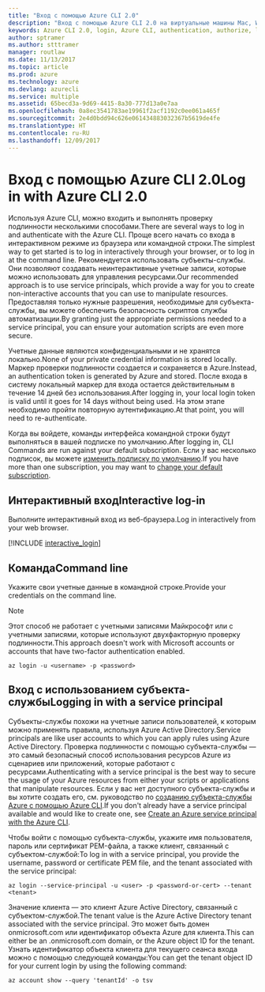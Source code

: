 ```yaml
---
title: "Вход с помощью Azure CLI 2.0"
description: "Вход с помощью Azure CLI 2.0 на виртуальные машины Mac, Windows или Linux."
keywords: Azure CLI 2.0, login, Azure CLI, authentication, authorize, log in
author: sptramer
ms.author: stttramer
manager: routlaw
ms.date: 11/13/2017
ms.topic: article
ms.prod: azure
ms.technology: azure
ms.devlang: azurecli
ms.service: multiple
ms.assetid: 65becd3a-9d69-4415-8a30-777d13a0e7aa
ms.openlocfilehash: 0a8ec3541783ae19961f2acf1192c0ee061a465f
ms.sourcegitcommit: 2e4d0bdd94c626e061434883032367b5619de4fe
ms.translationtype: HT
ms.contentlocale: ru-RU
ms.lasthandoff: 12/09/2017
---
```

# <a name="log-in-with-azure-cli-20"></a><span data-ttu-id="ade6a-104">Вход с помощью Azure CLI 2.0</span><span class="sxs-lookup"><span data-stu-id="ade6a-104">Log in with Azure CLI 2.0</span></span>

<span data-ttu-id="ade6a-105">Используя Azure CLI, можно входить и выполнять проверку подлинности несколькими способами.</span><span class="sxs-lookup"><span data-stu-id="ade6a-105">There are several ways to log in and authenticate with the Azure CLI.</span></span> <span data-ttu-id="ade6a-106">Проще всего начать со входа в интерактивном режиме из браузера или командной строки.</span><span class="sxs-lookup"><span data-stu-id="ade6a-106">The simplest way to get started is to log in interactively through your browser, or to log in at the command line.</span></span> <span data-ttu-id="ade6a-107">Рекомендуется использовать субъекты-службы. Они позволяют создавать неинтерактивные учетные записи, которые можно использовать для управления ресурсами.</span><span class="sxs-lookup"><span data-stu-id="ade6a-107">Our recommended approach is to use service principals, which provide a way for you to create non-interactive accounts that you can use to manipulate resources.</span></span> <span data-ttu-id="ade6a-108">Предоставляя только нужные разрешения, необходимые для субъекта-службы, вы можете обеспечить безопасность скриптов службы автоматизации.</span><span class="sxs-lookup"><span data-stu-id="ade6a-108">By granting just the appropriate permissions needed to a service principal, you can ensure your automation scripts are even more secure.</span></span>

<span data-ttu-id="ade6a-109">Учетные данные являются конфиденциальными и не хранятся локально.</span><span class="sxs-lookup"><span data-stu-id="ade6a-109">None of your private credential information is stored locally.</span></span> <span data-ttu-id="ade6a-110">Маркер проверки подлинности создается и сохраняется в Azure.</span><span class="sxs-lookup"><span data-stu-id="ade6a-110">Instead, an authentication token is generated by Azure and stored.</span></span> <span data-ttu-id="ade6a-111">После входа в систему локальный маркер для входа остается действительным в течение 14 дней без использования.</span><span class="sxs-lookup"><span data-stu-id="ade6a-111">After logging in, your local login token is valid until it goes for 14 days without being used.</span></span> <span data-ttu-id="ade6a-112">На этом этапе необходимо пройти повторную аутентификацию.</span><span class="sxs-lookup"><span data-stu-id="ade6a-112">At that point, you will need to re-authenticate.</span></span>

<span data-ttu-id="ade6a-113">Когда вы войдете, команды интерфейса командной строки будут выполняться в вашей подписке по умолчанию.</span><span class="sxs-lookup"><span data-stu-id="ade6a-113">After logging in, CLI Commands are run against your default subscription.</span></span> <span data-ttu-id="ade6a-114">Если у вас несколько подписок, вы можете [изменить подписку по умолчанию](manage-azure-subscriptions-azure-cli.md).</span><span class="sxs-lookup"><span data-stu-id="ade6a-114">If you have more than one subscription, you may want to [change your default subscription](manage-azure-subscriptions-azure-cli.md).</span></span>

## <a name="interactive-log-in"></a><span data-ttu-id="ade6a-115">Интерактивный вход</span><span class="sxs-lookup"><span data-stu-id="ade6a-115">Interactive log-in</span></span>

<span data-ttu-id="ade6a-116">Выполните интерактивный вход из веб-браузера.</span><span class="sxs-lookup"><span data-stu-id="ade6a-116">Log in interactively from your web browser.</span></span>

[!INCLUDE [interactive_login](includes/interactive-login.md)]

## <a name="command-line"></a><span data-ttu-id="ade6a-117">Команда</span><span class="sxs-lookup"><span data-stu-id="ade6a-117">Command line</span></span>

<span data-ttu-id="ade6a-118">Укажите свои учетные данные в командной строке.</span><span class="sxs-lookup"><span data-stu-id="ade6a-118">Provide your credentials on the command line.</span></span>

> [!Note]
> <span data-ttu-id="ade6a-119">Этот способ не работает с учетными записями Майкрософт или с учетными записями, которые используют двухфакторную проверку подлинности.</span><span class="sxs-lookup"><span data-stu-id="ade6a-119">This approach doesn't work with Microsoft accounts or accounts that have two-factor authentication enabled.</span></span>

```azurecli-interactive
az login -u <username> -p <password>
```

## <a name="logging-in-with-a-service-principal"></a><span data-ttu-id="ade6a-120">Вход с использованием субъекта-службы</span><span class="sxs-lookup"><span data-stu-id="ade6a-120">Logging in with a service principal</span></span>

<span data-ttu-id="ade6a-121">Субъекты-службы похожи на учетные записи пользователей, к которым можно применять правила, используя Azure Active Directory.</span><span class="sxs-lookup"><span data-stu-id="ade6a-121">Service principals are like user accounts to which you can apply rules using Azure Active Directory.</span></span>
<span data-ttu-id="ade6a-122">Проверка подлинности с помощью субъекта-службы — это самый безопасный способ использования ресурсов Azure из сценариев или приложений, которые работают с ресурсами.</span><span class="sxs-lookup"><span data-stu-id="ade6a-122">Authenticating with a service principal is the best way to secure the usage of your Azure resources from either your scripts or applications that manipulate resources.</span></span> <span data-ttu-id="ade6a-123">Если у вас нет доступного субъекта-службы и вы хотите создать его, см. руководство по [созданию субъекта-службы Azure с помощью Azure CLI](create-an-azure-service-principal-azure-cli.md).</span><span class="sxs-lookup"><span data-stu-id="ade6a-123">If you don't already have a service principal available and would like to create one, see [Create an Azure service principal with the Azure CLI](create-an-azure-service-principal-azure-cli.md).</span></span>

<span data-ttu-id="ade6a-124">Чтобы войти с помощью субъекта-службы, укажите имя пользователя, пароль или сертификат PEM-файла, а также клиент, связанный с субъектом-службой:</span><span class="sxs-lookup"><span data-stu-id="ade6a-124">To log in with a service principal, you provide the username, password or certificate PEM file, and the tenant associated with the service principal:</span></span>

```azurecli-interactive
az login --service-principal -u <user> -p <password-or-cert> --tenant <tenant>
```

<span data-ttu-id="ade6a-125">Значение клиента — это клиент Azure Active Directory, связанный с субъектом-службой.</span><span class="sxs-lookup"><span data-stu-id="ade6a-125">The tenant value is the Azure Active Directory tenant associated with the service principal.</span></span> <span data-ttu-id="ade6a-126">Это может быть домен onmicrosoft.com или идентификатор объекта Azure для клиента.</span><span class="sxs-lookup"><span data-stu-id="ade6a-126">This can either be an .onmicrosoft.com domain, or the Azure object ID for the tenant.</span></span>
<span data-ttu-id="ade6a-127">Узнать идентификатор объекта клиента для текущего сеанса входа можно с помощью следующей команды:</span><span class="sxs-lookup"><span data-stu-id="ade6a-127">You can get the tenant object ID for your current login by using the following command:</span></span>

```azurecli
az account show --query 'tenantId' -o tsv
```

